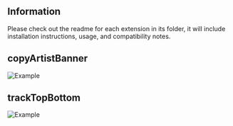 ## Information
Please check out the readme for each extension in its folder, it will include installation instructions, usage, and compatibility notes.

## copyArtistBanner
![Example](copyArtistBanner/example.png)
## trackTopBottom
![Example](trackTopBottom/example.png)
